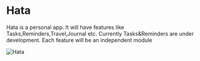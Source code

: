 # Hata
Hata is a personal app. It will have features like Tasks,Reminders,Travel,Journal etc. Currently Tasks&amp;Reminders are under development.
Each feature will be an independent module

![Hata](https://media.giphy.com/media/OJo7eGzhbqGe1QzxgT.gif)
